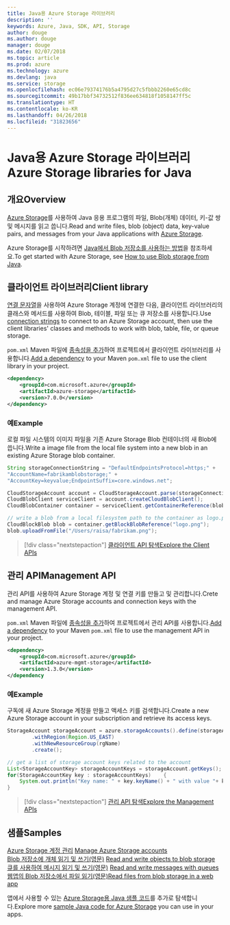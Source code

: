 ```yaml
---
title: Java용 Azure Storage 라이브러리
description: ''
keywords: Azure, Java, SDK, API, Storage
author: douge
ms.author: douge
manager: douge
ms.date: 02/07/2018
ms.topic: article
ms.prod: azure
ms.technology: azure
ms.devlang: java
ms.service: storage
ms.openlocfilehash: ec06e79374176b5a4795d27c5fbbb2260e65cd8c
ms.sourcegitcommit: 49b17bbf34732512f836ee634818f1058147ff5c
ms.translationtype: HT
ms.contentlocale: ko-KR
ms.lasthandoff: 04/26/2018
ms.locfileid: "31823656"
---
```

# <a name="azure-storage-libraries-for-java"></a><span data-ttu-id="be7c3-103">Java용 Azure Storage 라이브러리</span><span class="sxs-lookup"><span data-stu-id="be7c3-103">Azure Storage libraries for Java</span></span>

## <a name="overview"></a><span data-ttu-id="be7c3-104">개요</span><span class="sxs-lookup"><span data-stu-id="be7c3-104">Overview</span></span>

<span data-ttu-id="be7c3-105">[Azure Storage](/azure/storage/storage-introduction)를 사용하여 Java 응용 프로그램의 파일, Blob(개체) 데이터, 키-값 쌍 및 메시지를 읽고 씁니다.</span><span class="sxs-lookup"><span data-stu-id="be7c3-105">Read and write files, blob (object) data, key-value pairs, and messages from your Java applications with [Azure Storage](/azure/storage/storage-introduction).</span></span>

<span data-ttu-id="be7c3-106">Azure Storage를 시작하려면 [Java에서 Blob 저장소를 사용하는 방법](/azure/storage/storage-java-how-to-use-blob-storage)을 참조하세요.</span><span class="sxs-lookup"><span data-stu-id="be7c3-106">To get started with Azure Storage, see [How to use Blob storage from Java](/azure/storage/storage-java-how-to-use-blob-storage).</span></span>

## <a name="client-library"></a><span data-ttu-id="be7c3-107">클라이언트 라이브러리</span><span class="sxs-lookup"><span data-stu-id="be7c3-107">Client library</span></span>

<span data-ttu-id="be7c3-108">[연결 문자열](/azure/storage/storage-create-storage-account#manage-your-storage-account)을 사용하여 Azure Storage 계정에 연결한 다음, 클라이언트 라이브러리의 클래스와 메서드를 사용하여 Blob, 테이블, 파일 또는 큐 저장소를 사용합니다.</span><span class="sxs-lookup"><span data-stu-id="be7c3-108">Use [connection strings](/azure/storage/storage-create-storage-account#manage-your-storage-account) to connect to an Azure Storage account, then use the client libraries' classes and methods to work with blob, table, file, or queue storage.</span></span> 

<span data-ttu-id="be7c3-109">`pom.xml` Maven 파일에 [종속성을 추가](https://maven.apache.org/guides/getting-started/index.html#How_do_I_use_external_dependencies)하여 프로젝트에서 클라이언트 라이브러리를 사용합니다.</span><span class="sxs-lookup"><span data-stu-id="be7c3-109">[Add a dependency](https://maven.apache.org/guides/getting-started/index.html#How_do_I_use_external_dependencies) to your Maven `pom.xml` file to use the client library in your project.</span></span>   

```XML
<dependency>
    <groupId>com.microsoft.azure</groupId>
    <artifactId>azure-storage</artifactId>
    <version>7.0.0</version>
</dependency>
```   

### <a name="example"></a><span data-ttu-id="be7c3-110">예</span><span class="sxs-lookup"><span data-stu-id="be7c3-110">Example</span></span>

<span data-ttu-id="be7c3-111">로컬 파일 시스템의 이미지 파일을 기존 Azure Storage Blob 컨테이너의 새 Blob에 씁니다.</span><span class="sxs-lookup"><span data-stu-id="be7c3-111">Write a image file from the local file system into a new blob in an existing Azure Storage blob container.</span></span>


```java
String storageConnectionString = "DefaultEndpointsProtocol=https;" + 
"AccountName=fabrikamblobstorage;" + 
"AccountKey=keyvalue;EndpointSuffix=core.windows.net";

CloudStorageAccount account = CloudStorageAccount.parse(storageConnectionString);
CloudBlobClient serviceClient = account.createCloudBlobClient();
CloudBlobContainer container = serviceClient.getContainerReference(blobContainer);

// write a blob from a local filesystem path to the container as logo.png
CloudBlockBlob blob = container.getBlockBlobReference("logo.png");
blob.uploadFromFile("/Users/raisa/fabrikam.png");
```

> [!div class="nextstepaction"]
> [<span data-ttu-id="be7c3-112">클라이언트 API 탐색</span><span class="sxs-lookup"><span data-stu-id="be7c3-112">Explore the Client APIs</span></span>](/java/api/overview/azure/storage/client)

## <a name="management-api"></a><span data-ttu-id="be7c3-113">관리 API</span><span class="sxs-lookup"><span data-stu-id="be7c3-113">Management API</span></span>

<span data-ttu-id="be7c3-114">관리 API를 사용하여 Azure Storage 계정 및 연결 키를 만들고 및 관리합니다.</span><span class="sxs-lookup"><span data-stu-id="be7c3-114">Crete and manage Azure Storage accounts and connection keys with the management API.</span></span>

<span data-ttu-id="be7c3-115">`pom.xml` Maven 파일에 [종속성을 추가](https://maven.apache.org/guides/getting-started/index.html#How_do_I_use_external_dependencies)하여 프로젝트에서 관리 API를 사용합니다.</span><span class="sxs-lookup"><span data-stu-id="be7c3-115">[Add a dependency](https://maven.apache.org/guides/getting-started/index.html#How_do_I_use_external_dependencies) to your Maven `pom.xml` file to use the management API in your project.</span></span>  

```XML
<dependency>
    <groupId>com.microsoft.azure</groupId>
    <artifactId>azure-mgmt-storage</artifactId>
    <version>1.3.0</version>
</dependency
```   

### <a name="example"></a><span data-ttu-id="be7c3-116">예</span><span class="sxs-lookup"><span data-stu-id="be7c3-116">Example</span></span>

<span data-ttu-id="be7c3-117">구독에 새 Azure Storage 계정을 만들고 액세스 키를 검색합니다.</span><span class="sxs-lookup"><span data-stu-id="be7c3-117">Create a new Azure Storage account in your subscription and retrieve its access keys.</span></span>

```java
StorageAccount storageAccount = azure.storageAccounts().define(storageAccountName)
        .withRegion(Region.US_EAST)
        .withNewResourceGroup(rgName)
        .create();

// get a list of storage account keys related to the account
List<StorageAccountKey> storageAccountKeys = storageAccount.getKeys();
for(StorageAccountKey key : storageAccountKeys)    {
    System.out.println("Key name: " + key.keyName() + " with value "+ key.value());
}
```

> [!div class="nextstepaction"]
> [<span data-ttu-id="be7c3-118">관리 API 탐색</span><span class="sxs-lookup"><span data-stu-id="be7c3-118">Explore the Management APIs</span></span>](/java/api/overview/azure/storage/management)


## <a name="samples"></a><span data-ttu-id="be7c3-119">샘플</span><span class="sxs-lookup"><span data-stu-id="be7c3-119">Samples</span></span>

<span data-ttu-id="be7c3-120">[Azure Storage 계정 관리](../docs-ref-conceptual/java-sdk-manage-storage-accounts.md)  </span><span class="sxs-lookup"><span data-stu-id="be7c3-120">[Manage Azure Storage accounts](../docs-ref-conceptual/java-sdk-manage-storage-accounts.md)  </span></span>  
<span data-ttu-id="be7c3-121">[Blob 저장소에 개체 읽기 및 쓰기(영문)](https://github.com/Azure-Samples/storage-blob-java-getting-started) </span><span class="sxs-lookup"><span data-stu-id="be7c3-121">[Read and write objects to blob storage](https://github.com/Azure-Samples/storage-blob-java-getting-started) </span></span>  
<span data-ttu-id="be7c3-122">[큐를 사용하여 메시지 읽기 및 쓰기(영문)](https://github.com/Azure-Samples/storage-queue-java-getting-started) </span><span class="sxs-lookup"><span data-stu-id="be7c3-122">[Read and write messages with queues](https://github.com/Azure-Samples/storage-queue-java-getting-started) </span></span>  
[<span data-ttu-id="be7c3-123">웹앱의 Blob 저장소에서 파일 읽기(영문)</span><span class="sxs-lookup"><span data-stu-id="be7c3-123">Read files from blob storage in a web app</span></span>](https://github.com/Azure-Samples/app-service-java-manage-storage-connections-for-web-apps-on-linux)

<span data-ttu-id="be7c3-124">앱에서 사용할 수 있는 [Azure Storage용 Java 샘플 코드](https://azure.microsoft.com/resources/samples/?platform=java&term=storage)를 추가로 탐색합니다.</span><span class="sxs-lookup"><span data-stu-id="be7c3-124">Explore more [sample Java code for Azure Storage](https://azure.microsoft.com/resources/samples/?platform=java&term=storage) you can use in your apps.</span></span>
